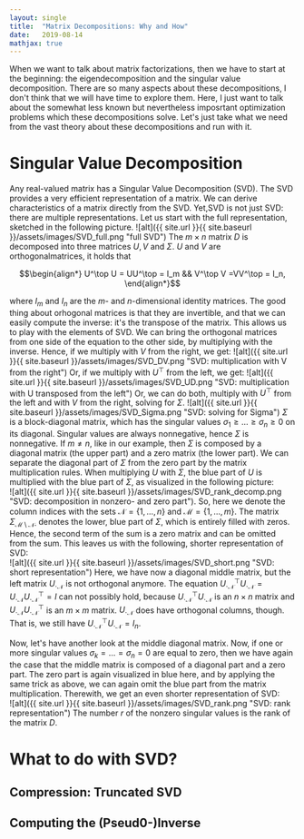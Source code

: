 ```yaml
---
layout: single
title:  "Matrix Decompositions: Why and How"
date:   2019-08-14
mathjax: true
---
```

When we want to talk about matrix factorizations, then we have to start at the beginning: the eigendecomposition and the singular value decomposition. There are so many aspects about these decompositions, I don't think that we will have time to explore them. Here, I just want to talk about the somewhat less known but nevertheless imposrtant optimization problems which these decompositions solve. Let's just take what we need from the vast theory about these decompositions and run with it.

# Singular Value Decomposition
Any real-valued matrix has a Singular Value Decomposition (SVD). The SVD provides a very efficient representation of a matrix. We can derive characteristics of a matrix directly from the SVD. Yet,SVD is not just SVD: there are multiple representations. Let us start with the full representation, sketched in the following picture.
![alt]({{ site.url }}{{ site.baseurl }}/assets/images/SVD_full.png "full SVD")
The $m\times n$ matrix $D$ is decomposed into three matrices $U,V$ and $\Sigma$. $U$ and $V$ are orthogonalmatrices, it holds that 

$$\begin{align*}
  U^\top U = UU^\top = I_m && V^\top V =VV^\top = I_n,
\end{align*}$$

where $I_m$ and $I_n$ are the $m$- and $n$-dimensional identity matrices. The good thing about orhogonal matrices is that they are invertible, and that we can easily compute the inverse: it's the transpose of the matrix. This allows us to play with the elements of SVD. We can bring the orthogonal matrices from one side of the equation to the other side, by multiplying with the inverse. Hence, if we multiply with $V$ from the right, we get:
![alt]({{ site.url }}{{ site.baseurl }}/assets/images/SVD_DV.png "SVD: multiplication with V from the right")
Or, if we multiply with $U^\top$ from the left, we get:
![alt]({{ site.url }}{{ site.baseurl }}/assets/images/SVD_UD.png "SVD: multiplication with U transposed from the left")
Or, we can do both, multiply with $U^\top$ from the left and with $V$ from the right, solving for $\Sigma$.
![alt]({{ site.url }}{{ site.baseurl }}/assets/images/SVD_Sigma.png "SVD: solving for Sigma")
$\Sigma$ is a block-diagonal matrix, which has the singular values $\sigma_1\geq\ldots\geq \sigma_n\geq 0$ on its diagonal. Singular values are always nonnegative, hence $\Sigma$ is nonnegative. If $m\neq n$, like in our example, then $\Sigma$ is composed by a diagonal matrix (the upper part) and a zero matrix (the lower part). We can separate the diagonal part of $\Sigma$ from the zero part by the matrix multiplication rules. When multiplying $U$ with $\Sigma$, the blue part of $U$ is multiplied with the blue part of $\Sigma$, as visualized in the following picture:   
![alt]({{ site.url }}{{ site.baseurl }}/assets/images/SVD_rank_decomp.png "SVD: decomposition in nonzero- and zero part").
So, here we denote the column indices with the sets $\mathcal{N}=\{1,\ldots,n\}$ and $\mathcal{M}=\{1,\ldots,m\}$. The matrix $\Sigma_{\mathcal{M}\setminus\mathcal{N}\cdot}$ denotes the lower, blue part of $\Sigma$, which is entirely filled with zeros. Hence, the second term of the sum is a zero matrix and can be omitted from the sum. This leaves us with the following, shorter representation of SVD:  
![alt]({{ site.url }}{{ site.baseurl }}/assets/images/SVD_short.png "SVD: short representation")
Here, we have now a diagonal middle matrix, but the left matrix $U_{\cdot\mathcal{N}}$ is not orthogonal anymore. The equation $U_{\cdot\mathcal{N}}^\top U_{\cdot\mathcal{N}}  = U_{\cdot\mathcal{N}} U_{\cdot\mathcal{N}}^\top = I$ can not possibly hold, because $U_{\cdot\mathcal{N}}^\top U_{\cdot\mathcal{N}}$ is an $n\times n$ matrix and $U_{\cdot\mathcal{N}} U_{\cdot\mathcal{N}}^\top$ is an $m\times m$ matrix. $U_{\cdot\mathcal{N}}$ does have orthogonal columns, though. That is, we still have $U_{\cdot\mathcal{N}}^\top U_{\cdot\mathcal{N}}=I_n$.

Now, let's have another look at the middle diagonal matrix. Now, if one or more singular values $\sigma_k=\ldots=\sigma_n=0$ are equal to zero, then we have again the case that the middle matrix is composed of a diagonal part and a zero part. The zero part is again visualized in blue here, and by applying the same trick as above, we can again omit the blue part from the matrix multiplication. Therewith, we get an even shorter representation of SVD:  
![alt]({{ site.url }}{{ site.baseurl }}/assets/images/SVD_rank.png "SVD: rank representation")
The number $r$ of the nonzero singular values is the rank of the matrix $D$. 
# What to do with SVD?
## Compression: Truncated SVD
## Computing the (Pseud0-)Inverse



